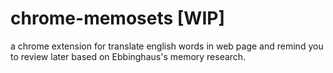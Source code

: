 # chrome-memosets [WIP]
a chrome extension for translate english words in web page and remind you to review later based on Ebbinghaus's memory research.
